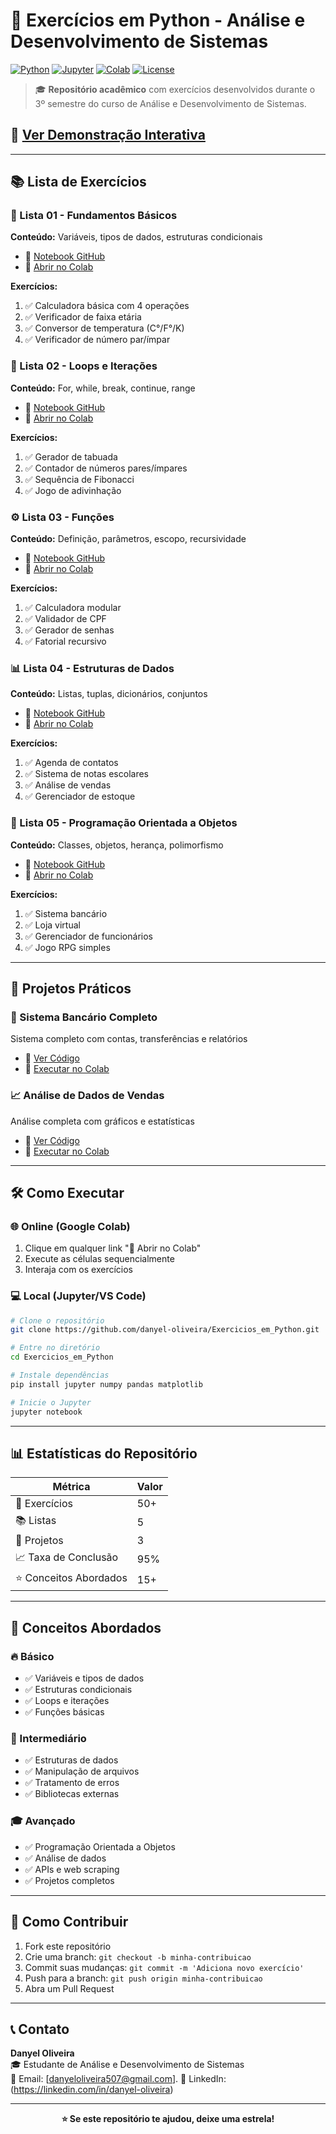 # 🐍 Exercícios em Python - Análise e Desenvolvimento de Sistemas

[![Python](https://img.shields.io/badge/Python-3.8+-blue.svg)](https://www.python.org/)
[![Jupyter](https://img.shields.io/badge/Jupyter-Notebook-orange.svg)](https://jupyter.org/)
[![Colab](https://img.shields.io/badge/Google-Colab-yellow.svg)](https://colab.research.google.com/)
[![License](https://img.shields.io/badge/License-MIT-green.svg)](LICENSE)

> 🎓 **Repositório acadêmico** com exercícios desenvolvidos durante o 3º semestre do curso de Análise e Desenvolvimento de Sistemas.

## 🚀 [Ver Demonstração Interativa](https://danyel-oliveira.github.io/Exercicios_em_Python/)

---

## 📚 Lista de Exercícios

### 📝 Lista 01 - Fundamentos Básicos
**Conteúdo:** Variáveis, tipos de dados, estruturas condicionais
- 📓 [Notebook GitHub](exercicios_colab/lista_01_basicos/lista_01.ipynb)
- 🚀 [Abrir no Colab](https://colab.research.google.com/github/danyel-oliveira/Exercicios_em_Python/blob/main/exercicios_colab/lista_01_basicos/lista_01.ipynb)

**Exercícios:**
1. ✅ Calculadora básica com 4 operações
2. ✅ Verificador de faixa etária
3. ✅ Conversor de temperatura (C°/F°/K)
4. ✅ Verificador de número par/ímpar

### 🔁 Lista 02 - Loops e Iterações
**Conteúdo:** For, while, break, continue, range
- 📓 [Notebook GitHub](exercicios_colab/lista_02_loops/lista_02.ipynb)
- 🚀 [Abrir no Colab](https://colab.research.google.com/github/danyel-oliveira/Exercicios_em_Python/blob/main/exercicios_colab/lista_02_loops/lista_02.ipynb)

**Exercícios:**
1. ✅ Gerador de tabuada
2. ✅ Contador de números pares/ímpares
3. ✅ Sequência de Fibonacci
4. ✅ Jogo de adivinhação

### ⚙️ Lista 03 - Funções
**Conteúdo:** Definição, parâmetros, escopo, recursividade
- 📓 [Notebook GitHub](exercicios_colab/lista_03_funcoes/lista_03.ipynb)
- 🚀 [Abrir no Colab](https://colab.research.google.com/github/danyel-oliveira/Exercicios_em_Python/blob/main/exercicios_colab/lista_03_funcoes/lista_03.ipynb)

**Exercícios:**
1. ✅ Calculadora modular
2. ✅ Validador de CPF
3. ✅ Gerador de senhas
4. ✅ Fatorial recursivo

### 📊 Lista 04 - Estruturas de Dados
**Conteúdo:** Listas, tuplas, dicionários, conjuntos
- 📓 [Notebook GitHub](exercicios_colab/lista_04_estruturas_dados/lista_04.ipynb)
- 🚀 [Abrir no Colab](https://colab.research.google.com/github/danyel-oliveira/Exercicios_em_Python/blob/main/exercicios_colab/lista_04_estruturas_dados/lista_04.ipynb)

**Exercícios:**
1. ✅ Agenda de contatos
2. ✅ Sistema de notas escolares
3. ✅ Análise de vendas
4. ✅ Gerenciador de estoque

### 🎯 Lista 05 - Programação Orientada a Objetos
**Conteúdo:** Classes, objetos, herança, polimorfismo
- 📓 [Notebook GitHub](exercicios_colab/lista_05_poo/lista_05.ipynb)
- 🚀 [Abrir no Colab](https://colab.research.google.com/github/danyel-oliveira/Exercicios_em_Python/blob/main/exercicios_colab/lista_05_poo/lista_05.ipynb)

**Exercícios:**
1. ✅ Sistema bancário
2. ✅ Loja virtual
3. ✅ Gerenciador de funcionários
4. ✅ Jogo RPG simples

---

## 🚀 Projetos Práticos

### 🏦 Sistema Bancário Completo
Sistema completo com contas, transferências e relatórios
- 📓 [Ver Código](exercicios_colab/projetos_praticos/sistema_bancario/)
- 🚀 [Executar no Colab](https://colab.research.google.com/github/danyel-oliveira/Exercicios_em_Python/blob/main/exercicios_colab/projetos_praticos/sistema_bancario.ipynb)

### 📈 Análise de Dados de Vendas
Análise completa com gráficos e estatísticas
- 📓 [Ver Código](exercicios_colab/projetos_praticos/analise_vendas/)
- 🚀 [Executar no Colab](https://colab.research.google.com/github/danyel-oliveira/Exercicios_em_Python/blob/main/exercicios_colab/projetos_praticos/analise_vendas.ipynb)

---

## 🛠️ Como Executar

### 🌐 Online (Google Colab)
1. Clique em qualquer link "🚀 Abrir no Colab"
2. Execute as células sequencialmente
3. Interaja com os exercícios

### 💻 Local (Jupyter/VS Code)
```bash
# Clone o repositório
git clone https://github.com/danyel-oliveira/Exercicios_em_Python.git

# Entre no diretório
cd Exercicios_em_Python

# Instale dependências
pip install jupyter numpy pandas matplotlib

# Inicie o Jupyter
jupyter notebook
```

---

## 📊 Estatísticas do Repositório

| Métrica | Valor |
|---------|-------|
| 📝 Exercícios | 50+ |
| 📚 Listas | 5 |
| 🚀 Projetos | 3 |
| 📈 Taxa de Conclusão | 95% |
| ⭐ Conceitos Abordados | 15+ |

---

## 🎯 Conceitos Abordados

### 🔥 Básico
- ✅ Variáveis e tipos de dados
- ✅ Estruturas condicionais
- ✅ Loops e iterações
- ✅ Funções básicas

### 🚀 Intermediário
- ✅ Estruturas de dados
- ✅ Manipulação de arquivos
- ✅ Tratamento de erros
- ✅ Bibliotecas externas

### 🎓 Avançado
- ✅ Programação Orientada a Objetos
- ✅ Análise de dados
- ✅ APIs e web scraping
- ✅ Projetos completos

---

## 🤝 Como Contribuir

1. Fork este repositório
2. Crie uma branch: `git checkout -b minha-contribuicao`
3. Commit suas mudanças: `git commit -m 'Adiciona novo exercício'`
4. Push para a branch: `git push origin minha-contribuicao`
5. Abra um Pull Request

---

## 📞 Contato

**Danyel Oliveira**  
🎓 Estudante de Análise e Desenvolvimento de Sistemas  
📧 Email: [danyeloliveira507@gmail.com].
💼 LinkedIn:(https://linkedin.com/in/danyel-oliveira)  

---

<div align="center">

**⭐ Se este repositório te ajudou, deixe uma estrela!**


</div>
